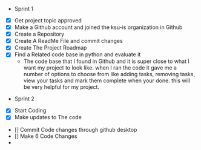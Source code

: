 - Sprint 1
- [x] Get project topic approved
- [x] Make a Github account and joined the ksu-is organization in Github
- [x] Create a Repository
- [x] Create A ReadMe File and commit changes
- [x] Create The Project Roadmap
- [x] Find a Related code base in python and evaluate it
  *  The code base that I found in Github and it is super close to what I want my project to look like. when I ran the code it gave me a number of options to choose from like adding tasks, removing tasks, view your tasks and mark them complete when your done. this will be very helpful for my project.
- Sprint 2
- [x] Start Coding
- [x] Make updates to The code
- [] Commit Code changes through github desktop
- [] Make 6 Code Changes
- 




